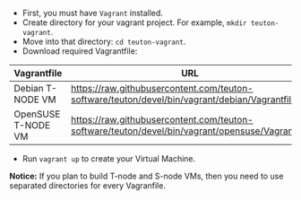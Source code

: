 * First, you must have `Vagrant` installed.
* Create directory for your vagrant project. For example, `mkdir teuton-vagrant`.
* Move into that directory: `cd teuton-vagrant`.
* Download required Vagrantfile:

| Vagrantfile        | URL |
| ------------------ | ----|
| Debian T-NODE VM | https://raw.githubusercontent.com/teuton-software/teuton/devel/bin/vagrant/debian/Vagrantfile |
| OpenSUSE T-NODE VM | https://raw.githubusercontent.com/teuton-software/teuton/devel/bin/vagrant/opensuse/Vagrantfile |

* Run `vagrant up` to create your Virtual Machine.

**Notice:** If you plan to build T-node and S-node VMs, then you need to use separated directories for every Vagranfile.

